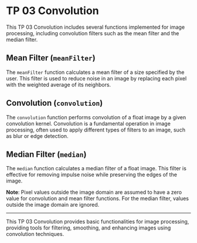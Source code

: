 # TP 03 Convolution

This TP 03 Convolution includes several functions implemented for image processing, including convolution filters such as the mean filter and the median filter.

## Mean Filter (`meanFilter`)

The `meanFilter` function calculates a mean filter of a size specified by the user. This filter is used to reduce noise in an image by replacing each pixel with the weighted average of its neighbors.

## Convolution (`convolution`)

The `convolution` function performs convolution of a float image by a given convolution kernel. Convolution is a fundamental operation in image processing, often used to apply different types of filters to an image, such as blur or edge detection.

## Median Filter (`median`)

The `median` function calculates a median filter of a float image. This filter is effective for removing impulse noise while preserving the edges of the image.


**Note**: Pixel values outside the image domain are assumed to have a zero value for convolution and mean filter functions. For the median filter, values outside the image domain are ignored.

---

This TP 03 Convolution provides basic functionalities for image processing, providing tools for filtering, smoothing, and enhancing images using convolution techniques.
